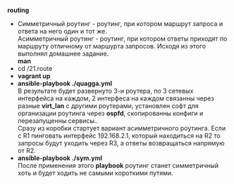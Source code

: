 **routing**

- Симметричный роутинг - роутинг, при котором маршрут запроса и ответа на него один и тот же.  
Асимметричный роутинг - роутинг, при котором ответы приходят по маршруту отличному от маршурта запросов. Исходя из этого выполнял домашнее задание.  
**man**
- cd /21.route
-  **vagrant up**
- **ansible-playbook ./quagga.yml**  
В результате будет развернуто 3-и роутера, по 3 сетевых интерфейса на каждом, 2 интерфеса на каждом связанны через разные **virt_lan** с другими роутерами, установлен софт для организации роутинга через **ospfd**, скопированны конфиги и перезапущенны сервисы..  
Сразу из коробки стартует вариант асимметричного роутинга. Если с R1 пинговать интерфейс 192.168.2.1, который находиться на R2 то запросы будут уходить через R3, а ответы возвращаться напрямую от R2.
- **ansible-playbook ./sym.yml**  
После применения этого **playbook** роутинг станет симметричный хоть и будет ходить не самыми короткими путями.
